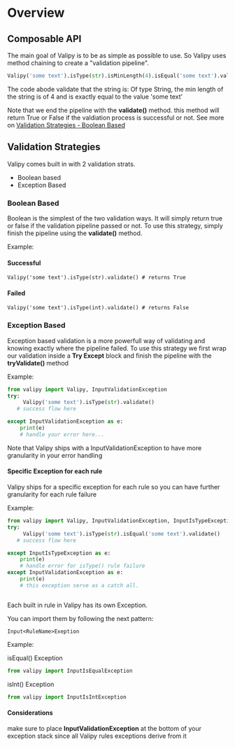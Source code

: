 # Overview

## Composable API

The main goal of Valipy is to be as simple as possible to use. So Valipy uses method chaining to create a "validation pipeline".

```python
Valipy('some text').isType(str).isMinLength(4).isEqual('some text').validate() # returns True
```

The code abode validate that the string is: Of type String, the min length of the string is of 4 and is exactly equal to the value 'some text'

Note that we end the pipeline with the **validate()** method. this method will return True or False if the valdiation process is successful or not. See more on [Validation Strategies - Boolean Based](#Boolean-Based)

## Validation Strategies

Valipy comes built in with 2 validation strats.

- Boolean based
- Exception Based

### Boolean Based

Boolean is the simplest of the two validation ways. It will simply return true or false if the validation pipeline passed or not. To use this strategy, simply finish the pipeline using the **validate()** method.

Example:

#### Successful

`Valipy('some text').isType(str).validate() # returns True`

#### Failed

`Valipy('some text').isType(int).validate() # returns False`

### Exception Based

Exception based validation is a more powerfull way of validating and knowing exactly where the pipeline failed. To use this strategy we first wrap our validation inside a **Try Except** block and finish the pipeline with the **tryValidate()** method

Example:

```python
from valipy import Valipy, InputValidationException
try:
     Valipy('some text').isType(str).validate() 
   # success flow here

except InputValidationException as e:
	print(e)
	# handle your error here...


```

Note that Valipy ships with a InputValidationException  to have more granularity in your error handling

#### Specific Exception for each rule

Valipy ships for a specific exception for each rule so you can have further granularity for each rule failure

Example:

```python
from valipy import Valipy, InputValidationException, InputIsTypeException
try:
     Valipy('some text').isType(str).isEqual('some text').validate() 
   # success flow here

except InputIsTypeException as e:
	print(e)
	# handle error for isType() rule failure
except InputValidationException as e:
	print(e)
	# this exception serve as a catch all.



```

Each built in rule in Valipy has its own Exception.

You can import them by following the next  pattern:

`Input<RuleName>Exeption`

Example:

isEqual() Exception

```python
from valipy import InputIsEqualException
```

isInt() Exception

```python
from valipy import InputIsIntException
```

#### Considerations

make sure to place **InputValidationException** at the bottom of your exception stack since all Valipy rules exceptions derive from it
